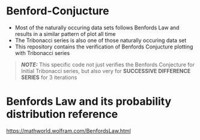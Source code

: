 # Benford-Conjucture
* Most of the naturally occuring data sets follows Benfords Law and results in a similar pattern of plot all time
* The Tribonacci series is also one of those naturally occuring data set
* This repository contains the verification of Benfords Conjucture plotting with Tribonacci series

> **_NOTE:_**  This specific code not just verifies the Benfords Conjecture for Initial Tribonacci series, but also very for **SUCCESSIVE DIFFERENCE SERIES** for 3 iterations

# Benfords Law and its probability distribution reference

https://mathworld.wolfram.com/BenfordsLaw.html
